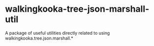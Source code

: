 # walkingkooka-tree-json-marshall-util
A package of useful utilities directly related to using walkingkooka.tree.json.marshall.*
